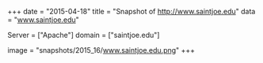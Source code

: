 
+++
date = "2015-04-18"
title = "Snapshot of http://www.saintjoe.edu"
data = "www.saintjoe.edu"

Server = ["Apache"]
domain = ["saintjoe.edu"]

  image = "snapshots/2015_16/www.saintjoe.edu.png"
+++
#
